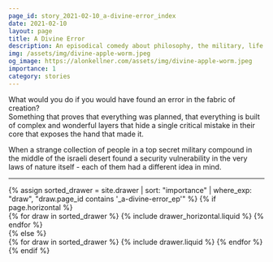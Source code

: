 ```yaml
---
page_id: story_2021-02-10_a-divine-error_index
date: 2021-02-10
layout: page
title: A Divine Error
description: An episodical comedy about philosophy, the military, life and everything in between.
img: /assets/img/divine-apple-worm.jpeg
og_image: https://alonkellner.com/assets/img/divine-apple-worm.jpeg
importance: 1
category: stories
---
```


What would you do if you would have found an error in the fabric of creation?  
Something that proves that everything was planned, that everything is built of complex and wonderful layers that hide a single critical mistake in their core that exposes the hand that made it.

When a strange collection of people in a top secret military compound in the middle of the israeli desert found a security vulnerability in the very laws of nature itself - each of them had a different idea in mind.

---

<!-- pages/drawer.md -->
<div class="drawer">
<!-- Display drawer without categories -->
{% assign sorted_drawer = site.drawer | sort: "importance" | where_exp: "draw", "draw.page_id contains '_a-divine-error_ep'" %}
<!-- Generate cards for each draw -->
{% if page.horizontal %}
    <div class="container">
    <div class="row row-cols-1 row-cols-md-2">
        {% for draw in sorted_drawer %}
        {% include drawer_horizontal.liquid %}
        {% endfor %}
    </div>
    </div>
{% else %}
    <div class="row row-cols-1 row-cols-md-3">
    {% for draw in sorted_drawer %}
        {% include drawer.liquid %}
    {% endfor %}
    </div>
{% endif %}
</div>
